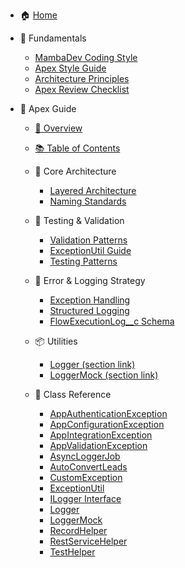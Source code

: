 <!-- _sidebar.md -->

- 🏠 [Home](/README.md)

- 🧱 Fundamentals
  - [MambaDev Coding Style](/fundamentals/mambadev-coding-style.md)
  - [Apex Style Guide](/fundamentals/apex-style-guide.md)
  - [Architecture Principles](/fundamentals/architecture-principles.md)
  - [Apex Review Checklist](/fundamentals/apex-review-checklist.md)

- 🐍 Apex Guide
  - [📘 Overview](/apex/README.md)
  - [📚 Table of Contents](/apex/TOC.md)

  - 🧱 Core Architecture
    - [Layered Architecture](/apex/layered-architecture.md)
    - [Naming Standards](/apex/naming-standards.md)

  - 🧪 Testing & Validation
    - [Validation Patterns](/apex/validation-patterns.md)
    - [ExceptionUtil Guide](/apex/exceptionutil.md)
    - [Testing Patterns](/apex/testing-patterns.md)

  - 🔁 Error & Logging Strategy
    - [Exception Handling](/apex/exception-handling.md)
    - [Structured Logging](/apex/structured-logging.md)
    - [FlowExecutionLog__c Schema](/apex/flow-execution-log.md)

  - 📦 Utilities
    - [Logger (section link)](/apex/structured-logging.md#🧱-the-logging-stack)
    - [LoggerMock (section link)](/apex/structured-logging.md#🧪-testing-with-loggermock)

  - 🧬 Class Reference
    - [AppAuthenticationException](/apex/examples/classes/app-authentication-exception.cls)
    - [AppConfigurationException](/apex/examples/classes/app-configuration-exception.cls)
    - [AppIntegrationException](/apex/examples/classes/app-integration-exception.cls)
    - [AppValidationException](/apex/examples/classes/app-validation-exception.cls)
    - [AsyncLoggerJob](/apex/examples/classes/async-logger-job.cls)
    - [AutoConvertLeads](/apex/examples/classes/auto-convert-leads.cls)
    - [CustomException](/apex/examples/classes/custom-exception.cls)
    - [ExceptionUtil](/apex/examples/classes/exception-util.cls)
    - [ILogger Interface](/apex/examples/classes/ilogger.cls)
    - [Logger](/apex/examples/classes/logger.cls)
    - [LoggerMock](/apex/examples/classes/logger-mock.cls)
    - [RecordHelper](/apex/examples/classes/record-helper.cls)
    - [RestServiceHelper](/apex/examples/classes/rest-service-helper.cls)
    - [TestHelper](/apex/examples/classes/test-helper.cls)
